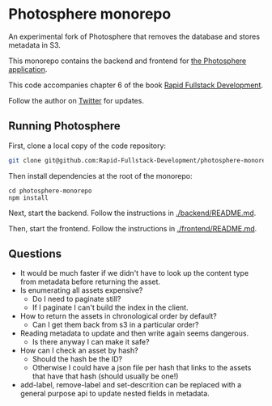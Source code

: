 # Photosphere monorepo

An experimental fork of Photosphere that removes the database and stores metadata in S3.

This monorepo contains the backend and frontend for [the Photosphere application](https://rapidfullstackdevelopment.com/example-application).

This code accompanies chapter 6 of the book [Rapid Fullstack Development](https://rapidfullstackdevelopment.com/).

Follow the author on [Twitter](https://twitter.com/codecapers) for updates.

## Running Photosphere

First, clone a local copy of the code repository:

```bash
git clone git@github.com:Rapid-Fullstack-Development/photosphere-monorepo.git
```

Then install dependencies at the root of the monorepo:

```
cd photosphere-monorepo
npm install
```

Next, start the backend. Follow the instructions in [./backend/README.md](./backend/README.md).

Then, start the frontend. Follow the instructions in [./frontend/README.md](./frontend/README.md).


## Questions

- It would be much faster if we didn't have to look up the content type from metadata before returning the asset.
- Is enumerating all assets expensive?
    - Do I need to paginate still?
    - If I paginate I can't build the index in the client.
- How to return the assets in chronological order by default?
    - Can I get them back from s3 in a particular order?
- Reading metadata to update and then write again seems dangerous.
    - Is there anyway I can make it safe?
- How can I check an asset by hash?
    - Should the hash be the ID?
    - Otherwise I could have a json file per hash that links to the assets that have that hash (should usually be one!)
- add-label, remove-label and set-descrition can be replaced with a general purpose api to update nested fields in metadata.




